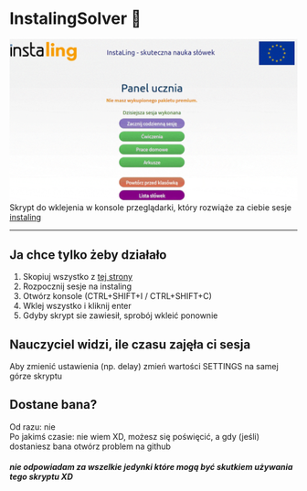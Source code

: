 # InstalingSolver 🤯
![Real-time](https://raw.githubusercontent.com/Dadik11/InstalingSolver/main/assets/fast.gif)
Skrypt do wklejenia w konsole przeglądarki, który rozwiąże za ciebie sesje [instaling](https://instaling.pl)

---

## Ja chce tylko żeby działało
1. Skopiuj wszystko z [tej strony](https://raw.githubusercontent.com/Dadik11/InstalingSolver/main/script.js)
2. Rozpocznij sesje na instaling
3. Otwórz konsole (CTRL+SHIFT+I / CTRL+SHIFT+C)
4. Wklej wszystko i kliknij enter
5. Gdyby skrypt sie zawiesił, sprobój wkleić ponownie

## Nauczyciel widzi, ile czasu zajęła ci sesja
Aby zmienić ustawienia (np. delay) zmień wartości SETTINGS na samej górze skryptu

## Dostane bana?
Od razu: nie<br/>
Po jakimś czasie: nie wiem XD, możesz się poświęcić, a gdy (jeśli) dostaniesz bana otwórz problem na github

##### nie odpowiadam za wszelkie jedynki które mogą być skutkiem używania tego skryptu XD